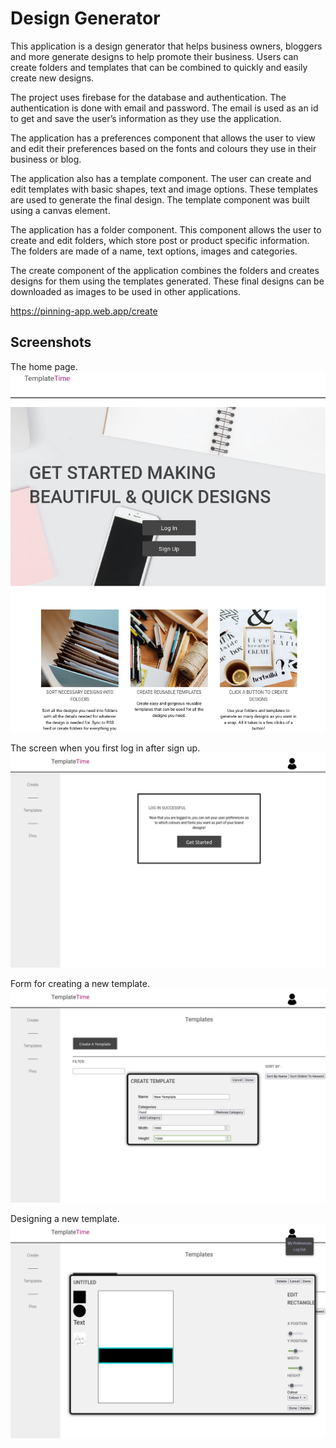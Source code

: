 # Design Generator

This application is a design generator that helps business owners, bloggers and more generate designs to help promote their business.  Users can create folders and templates that can be combined to quickly and easily create new designs.

The project uses firebase for the database and authentication. The authentication is done with email and password. The email is used as an id to get and save the user’s information as they use the application.

The application has a preferences component that allows the user to view and edit their preferences based on the fonts and colours they use in their business or blog.

The application also has a template component.  The user can create and edit templates with basic shapes, text and image options. These templates are used to generate the final design. The template component was built using a canvas element.

The application has a folder component.  This component allows the user to create and edit folders, which store post or product specific information. The folders are made of a name, text options, images and categories.  

The create component of the application combines the folders and creates designs for them using the templates generated. These final designs can be downloaded as images to be used in other applications.

https://pinning-app.web.app/create


## Screenshots

The home page. <br>
![Image of home page.](./screenshots/homepage.png "Front page")


The screen when you first log in after sign up.<br>
![Image of log in.](./screenshots/login.png "Login first page")

Form for creating a new template.<br>
![Image of template creation form.](./screenshots/template.png "New template form")

Designing a new template.<br>
![Image of designing a new template.](./screenshots/design.png "New template design")
